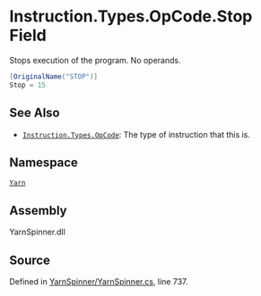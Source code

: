 <!-- This file was generated by a tool. Do not edit this file by hand. -->

# Instruction.Types.OpCode.Stop Field

Stops execution of the program.
No operands.


```csharp
[OriginalName("STOP")]
Stop = 15
```



## See Also
* [`Instruction.Types.OpCode`](/api/csharp/yarn/instruction.types.opcode.md): 
The type of instruction that this is.

## Namespace
[`Yarn`](/api/csharp/yarn/README.md)

## Assembly
YarnSpinner.dll

## Source
Defined in [YarnSpinner/YarnSpinner.cs](https://github.com/YarnSpinnerTool/YarnSpinner//blob/develop/YarnSpinner/YarnSpinner.cs#L737), line 737.
